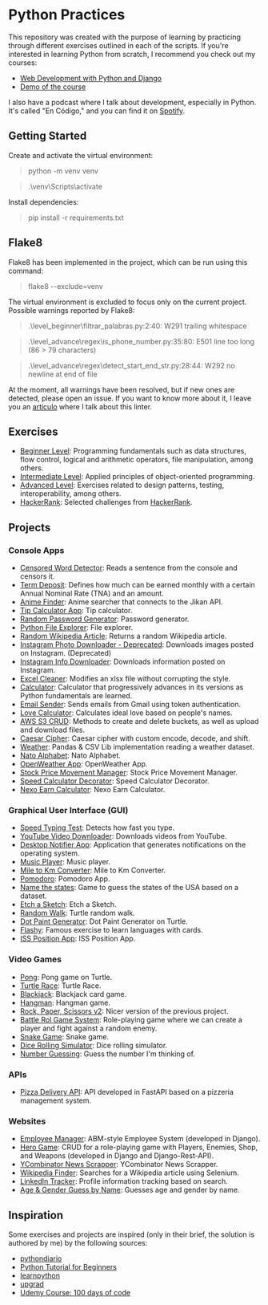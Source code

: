 # Python Practices
This repository was created with the purpose of learning by practicing through different exercises outlined in each of the scripts. If you're interested in learning Python from scratch, I recommend you check out my courses:
- [Web Development with Python and Django](https://www.udemy.com/course/desarrollo-de-sitios-web-con-python-3-con-django/?referralCode=A491B0944C634BFAA48C)
- [Demo of the course](https://www.youtube.com/playlist?list=PLp7PPjAxisAICL8_g0lmC3thJvHW5Hbe3)

I also have a podcast where I talk about development, especially in Python. It's called "En Código," and you can find it on [Spotify](https://podcasters.spotify.com/pod/show/maxi-burgos9).

## Getting Started
Create and activate the virtual environment:

> python -m venv venv

> .\venv\Scripts\activate

Install dependencies:

> pip install -r requirements.txt

## Flake8
Flake8 has been implemented in the project, which can be run using this command:
> flake8 --exclude=venv

The virtual environment is excluded to focus only on the current project.
Possible warnings reported by Flake8:
> .\level_beginner\filtrar_palabras.py:2:40: W291 trailing whitespace

> .\level_advance\regex\is_phone_number.py:35:80: E501 line too long (86 > 79 characters)

> .\level_advance\regex\detect_start_end_str.py:28:44: W292 no newline at end of file

At the moment, all warnings have been resolved, but if new ones are detected, please open an issue. If you want to know more about it, I leave you an [artículo](https://dev.to/maxwellnewage/diario-de-python-17-un-paseo-por-flake8-33do) where I talk about this linter.

## Exercises
- [Beginner Level](level_beginner/README.md): Programming fundamentals such as data structures, flow control, logical and arithmetic operators, file manipulation, among others.
- [Intermediate Level](level_intermediate/README.md): Applied principles of object-oriented programming.
- [Advanced Level](level_advance/README.md): Exercises related to design patterns, testing, interoperability, among others.
- [HackerRank](hackerrank/README.md): Selected challenges from [HackerRank](https://www.hackerrank.com/).

## Projects
### Console Apps
- [Censored Word Detector](projects/bad_word_detector.py): Reads a sentence from the console and censors it.
- [Term Deposit](projects/plazo_fijo.py): Defines how much can be earned monthly with a certain Annual Nominal Rate (TNA) and an amount.
- [Anime Finder](projects/anime_finder.py): Anime searcher that connects to the Jikan API.
- [Tip Calculator App](projects/tip_calculator_app.py): Tip calculator.
- [Random Password Generator](projects/random_password_generator.py): Password generator.
- [Python File Explorer](projects/file_manager.py): File explorer.
- [Random Wikipedia Article](projects/rand_wiki_article.py): Returns a random Wikipedia article.
- [Instagram Photo Downloader - Deprecated](projects/ig_photo_downloader_deprecated.py): Downloads images posted on Instagram. (Deprecated)
- [Instagram Info Downloader](projects/ig_info_downloader.py): Downloads information posted on Instagram.
- [Excel Cleaner](projects/excel_cleaner/main.py): Modifies an xlsx file without corrupting the style.
- [Calculator](projects/calculadora): Calculator that progressively advances in its versions as Python fundamentals are learned.
- [Email Sender](projects/email_sender): Sends emails from Gmail using token authentication.
- [Love Calculator](projects/love_calculator.py): Calculates ideal love based on people's names.
- [AWS S3 CRUD](projects/aws_s3_crud/main.py): Methods to create and delete buckets, as well as upload and download files.
- [Caesar Cipher](projects/caesar_cipher.py): Caesar cipher with custom encode, decode, and shift.
- [Weather](projects/weather/main.py): Pandas & CSV Lib implementation reading a weather dataset.
- [Nato Alphabet](projects/nato/main.py): Nato Alphabet.
- [OpenWeather App](projects/open_weather.py): OpenWeather App.
- [Stock Price Movement Manager](projects/stock_price_movement_manager.py): Stock Price Movement Manager.
- [Speed Calculator Decorator](projects/speed_calc_decorator.py): Speed Calculator Decorator.
- [Nexo Earn Calculator](projects/nexo_earn_calculator/main.py): Nexo Earn Calculator.

### Graphical User Interface (GUI)
- [Speed Typing Test](projects/speed_typing_test.py): Detects how fast you type.
- [YouTube Video Downloader](projects/yt_video_downloader.py): Downloads videos from YouTube.
- [Desktop Notifier App](projects/desktop_notifier_app/main.py): Application that generates notifications on the operating system.
- [Music Player](projects/music_player/main.py): Music player.
- [Mile to Km Converter](projects/mile_km_converter.py): Mile to Km Converter.
- [Pomodoro](projects/pomodoro/main.py): Pomodoro App.
- [Name the states](projects/name_the_states/main.py): Game to guess the states of the USA based on a dataset.
- [Etch a Sketch](projects/etch_a_sketch.py): Etch a Sketch.
- [Random Walk](projects/random_walk.py): Turtle random walk.
- [Dot Paint Generator](projects/dot_paint_generator/main.py): Dot Paint Generator on Turtle.
- [Flashy](projects/flashy/main.py): Famous exercise to learn languages with cards.
- [ISS Position App](projects/iss_position/main.py): ISS Position App.

### Video Games
- [Pong](projects/pong/main.py): Pong game on Turtle.
- [Turtle Race](projects/turtle_race/main.py): Turtle Race.
- [Blackjack](projects/blackjack.py): Blackjack card game.
- [Hangman](projects/hangman.py): Hangman game.
- [Rock, Paper, Scissors v2](https://replit.com/@maxwellnewage/python-rock-paper-scissors-game): Nicer version of the previous project.
- [Battle Rol Game System](projects/battle_rol_game_system/main.py): Role-playing game where we can create a player and fight against a random enemy.
- [Snake Game](projects/snake_game/main.py): Snake game.
- [Dice Rolling Simulator](projects/dice_rolling_simulator.py): Dice rolling simulator.
- [Number Guessing](projects/number_guessing.py): Guess the number I'm thinking of.

### APIs
- [Pizza Delivery API](https://github.com/maxwellnewage/fastapi-pizza-delivery-api): API developed in FastAPI based on a pizzeria management system.

### Websites
- [Employee Manager](https://github.com/maxwellnewage/udemy-django-employee-manager): ABM-style Employee System (developed in Django).
- [Hero Game](https://github.com/maxwellnewage/udemy-django-hero-game): CRUD for a role-playing game with Players, Enemies, Shop, and Weapons (developed in Django and Django-Rest-API).
- [YCombinator News Scrapper](projects/scrapper_ycombinator.py): YCombinator News Scrapper.
- [Wikipedia Finder](/projects/wikipedia_finder.py): Searches for a Wikipedia article using Selenium.
- [LinkedIn Tracker](/projects/linkedin_tracker/main.py): Profile information tracking based on search.
- [Age & Gender Guess by Name](projects/age_gender_guess/main.py): Guesses age and gender by name.

## Inspiration
Some exercises and projects are inspired (only in their brief, the solution is authored by me) by the following sources:
- [pythondiario](https://pythondiario.com/ejercicios-de-programacion-python)
- [Python Tutorial for Beginners](https://youtu.be/B9nFMZIYQl0)
- [learnpython](https://www.learnpython.org/)
- [upgrad](https://www.upgrad.com/blog/python-projects-ideas-topics-beginners/)
- [Udemy Course: 100 days of code](https://www.udemy.com/course/100-days-of-code/)
